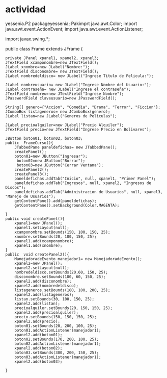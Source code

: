actividad
=========

yessenia.P2
packageyessenia;
Pakimprt java.awt.Color;
import java.awt.event.ActionEvent;
import java.awt.event.ActionListener;

import javax.swing.*;

public class Frame extends JFrame  {
	
	private JPanel xpanel1, xpanel2, xpanel3;
	JTextField xcamponombre=new JTextField();
	JLabel xnombre=new JLabel("Nombre:");	
	JTextField disconombre= new JTextField();
	JLabel nombredeldisco= new JLabel("Ingrese Titulo de Pelicula:");
	
	JLabel nombreusuario= new JLabel("Ingrese Nombre del Usuario:");
	JLabel contraseña= new JLabel("Ingrese el contraseña");
	JTextField nombreu=new JTextField("Ingrese Nombre");
	JPasswordField claveusuario=new JPasswordField();
	
	String[] genero={"Accion", "Comedia", "Drama", "Terror", "Ficcion"};
	JComboBox listageneros= new JComboBox(genero);
	JLabel listan=new JLabel("Generos de Peliculas");
	
	JLabel precioalquiler=new JLabel("Precio Alquiler");
	JTextField precio=new JTextField("Ingrese Precio en Bolivares");
	
	JButton boton01, boton02, boton03;	
	public  FrameCurso(){		
		JTabbedPane paneldefichas= new JTabbedPane();
		createPanel();
		boton01=new JButton("Ingresar");
		 boton02=new JButton("Borrar");
		 boton03=new JButton("Cerrar Ventana");
		createPanel2();
		createPanel3();
		paneldefichas.addTab("Inicio", null, xpanel1, "Primer Panel");
		paneldefichas.addTab("Ingresos", null, xpanel2, "Ingresos de Discos");
		paneldefichas.addTab("Administracion de Usuarios", null, xpanel3, "Manejo de Usuarios");
		getContentPane().add(paneldefichas);
		getContentPane().setBackground(Color.MAGENTA);	 
		
	}
	public void createPanel(){
		xpanel1=new JPanel();
		xpanel1.setLayout(null);
		xcamponombre.setBounds(150, 100, 150, 25);
		xnombre.setBounds(20, 100, 150, 25);
		xpanel1.add(xcamponombre);
		xpanel1.add(xnombre);		
	}
	public  void createPanel2(){
		ManejadoradeEvento manejador1= new ManejadoradeEvento();
		xpanel2=new JPanel();
		xpanel2.setLayout(null);
		nombredeldisco.setBounds(20,60, 150, 25);
		disconombre.setBounds(180, 60, 150, 25);
		xpanel2.add(disconombre);
		xpanel2.add(nombredeldisco);
		listageneros.setBounds(180, 100, 200, 25);
		xpanel2.add(listageneros);
		listan.setBounds(30, 100, 150, 25);
		xpanel2.add(listan);
		precioalquiler.setBounds(20, 150, 150, 25);
		xpanel2.add(precioalquiler);
		precio.setBounds(150, 150, 150, 25);
		xpanel2.add(precio);
		boton01.setBounds(20, 200, 100, 25);
		boton01.addActionListener(manejador1);
		xpanel2.add(boton01);
		boton02.setBounds(170, 200, 100, 25);
		boton02.addActionListener(manejador1);
		xpanel2.add(boton02);
		boton03.setBounds(300, 200, 150, 25);
		boton03.addActionListener(manejador1);
		xpanel2.add(boton03);
		
	}
